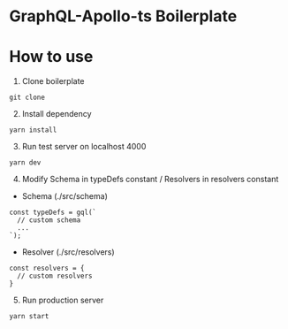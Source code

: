 # GraphQL-Apollo-ts Boilerplate

# How to use

1. Clone boilerplate

```
git clone
```

2. Install dependency

```
yarn install
```

3. Run test server on localhost 4000

```
yarn dev
```

4. Modify Schema in typeDefs constant / Resolvers in resolvers constant

- Schema (./src/schema)

```
const typeDefs = gql(`
  // custom schema
  ...
`);
```

- Resolver (./src/resolvers)

```
const resolvers = {
  // custom resolvers
}
```

5. Run production server

```
yarn start
```
